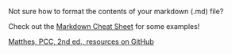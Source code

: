 Not sure how to format the contents of your markdown (.md) file?

Check out the [Markdown Cheat Sheet](https://www.markdownguide.org/cheat-sheet/) for some examples!  

[Matthes, PCC, 2nd ed., resources on GitHub](https://github.com/ehmatthes/pcc_2e/tree/master)
